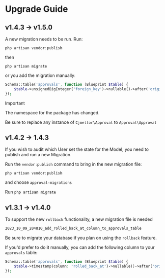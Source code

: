 # Upgrade Guide

## v1.4.3 -> v1.5.0

A new migration needs to be run. Run:

```shell
php artisan vendor:publish
```
then

```shell
php artisan migrate
```

or you add the migration manually:

```php
Schema::table('approvals', function (Blueprint $table) {
    $table->unsignedBigInteger('foreign_key')->nullable()->after('original_data');
});
```

> [!IMPORTANT]
> The namespace for the package has changed.

Be sure to replace any instance of `Cjmellor\Approval` to `Approval\Approval`

## v1.4.2 -> 1.4.3

If you wish to audit which User set the state for the Model, you need to publish and run a new Migration.

Run the `vendor:publish` command to bring in the new migration file:

```shell
php artisan vendor:publish
```

and choose `approval-migrations`

Run `php artisan migrate`

## v1.3.1 -> v1.4.0

To support the new `rollback` functionality, a new migration file is needed

```bash
2023_10_09_204810_add_rolled_back_at_column_to_approvals_table
```

Be sure to migrate your database if you plan on using the `rollback` feature.

If you'd prefer to do it manually, you can add the following column to your `approvals` table:

```php
Schema::table('approvals', function (Blueprint $table) {
    $table->timestamp(column: 'rolled_back_at')->nullable()->after('original_data');
});
```

